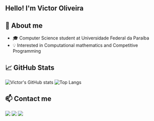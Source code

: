 ## Hello! I'm Victor Oliveira

## 🧠 About me

- 🎓 Computer Science student at Universidade Federal da Paraíba
- 💡  Interested in Computational mathematics and Competitive Programming

## 📈 GitHub Stats

![Victor's GitHub stats](https://github-readme-stats.vercel.app/api?username=EuVictorOliveira&show_icons=true&theme=shades-of-purple)
![Top Langs](https://github-readme-stats.vercel.app/api/top-langs/?username=EuVictorOliveira&layout=compact&theme=shades-of-purple)


## 📫 Contact me

<div> 
  <a href="https://instagram.com/overvictor_" target="_blank"><img src="https://img.shields.io/badge/-Instagram-%23E4405F?style=for-the-badge&logo=instagram&logoColor=white" target="_blank"></a>
  <a href = "mailto:victoroliver249@gmail.com"><img src="https://img.shields.io/badge/-Gmail-%23333?style=for-the-badge&logo=gmail&logoColor=white" target="_blank"></a>
  <a href="https://www.linkedin.com/in/victor-oliveira-197559315/" target="_blank"><img src="https://img.shields.io/badge/-LinkedIn-%230077B5?style=for-the-badge&logo=linkedin&logoColor=white" target="_blank"></a> 
</div>
